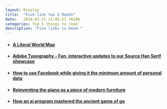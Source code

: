 ```yaml
---
layout: Display
title:  "Five-link top 5 Reads"
date:   2018-03-21 11:05:21 +0100
categories: Top 5 things to read 
description: "Five links to Read."
---
```



<ul>
    <li>
        <a href="https://kottke.org/18/03/a-literal-world-map" target="_blank"><h4>A Literal World Map</h4>
        </a>
    </li>
    <li>
        <a href="https://blog.typekit.com/2018/03/13/fun-interactive-updates-to-our-source-han-serif-showcase/" target="_blank"><h4>Adobe Typography - Fun, interactive updates to our Source Han Serif showcase</h4>
        </a>
    </li>
    <li>
        <a href="https://www.theverge.com/2018/3/20/17140422/facebook-personal-data-deletion-how-to-cambridge-analytica-privacy-scandal-trump-campaign" target="_blank"><h4>How to use Facebook while giving it the minimum amount of personal data</h4>
        </a>
    </li>
    <li>
        <a href="https://www.fastcodesign.com/90164215/reinventing-the-piano-as-a-piece-of-modern-furniture" target="_blank"><h4>Reinventing the piano as a piece of modern furniture</h4>
        </a>
    </li>
    <li>
        <a href="https://medium.freecodecamp.org/explained-simply-how-an-ai-program-mastered-the-ancient-game-of-go-62b8940a9080" target="_blank"><h4>How an ai program mastered the ancient game of go</h4>
        </a>
    </li>
</ul>